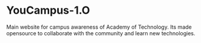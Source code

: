 # YouCampus-1.O
Main website for campus awareness of Academy of Technology. Its made opensource to collaborate with the community and learn new technologies.

